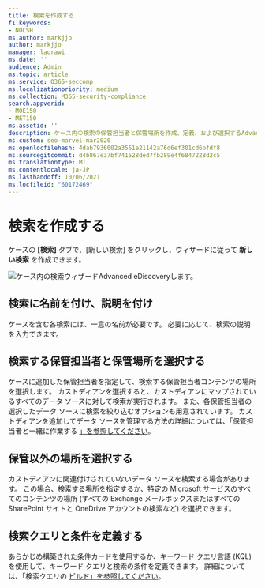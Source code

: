 ```yaml
---
title: 検索を作成する
f1.keywords:
- NOCSH
ms.author: markjjo
author: markjjo
manager: laurawi
ms.date: ''
audience: Admin
ms.topic: article
ms.service: O365-seccomp
ms.localizationpriority: medium
ms.collection: M365-security-compliance
search.appverid:
- MOE150
- MET150
ms.assetid: ''
description: ケース内の検索の保管担当者と保管場所を作成、定義、および選択するAdvanced eDiscoveryします。
ms.custom: seo-marvel-mar2020
ms.openlocfilehash: 4dab7936002a3551e21142a76d6ef301cd6bfdf8
ms.sourcegitcommit: d4b867e37bf741528ded7fb289e4f6847228d2c5
ms.translationtype: MT
ms.contentlocale: ja-JP
ms.lasthandoff: 10/06/2021
ms.locfileid: "60172469"
---
```

# <a name="create-a-search"></a>検索を作成する

ケースの **[検索]** タブで、[新しい検索] をクリックし、ウィザードに従って **新しい検索** を作成できます。

![ケース内の検索ウィザードAdvanced eDiscoveryします。](../media/AeDSearch1.png)

## <a name="name-the-search-and-give-it-a-description"></a>検索に名前を付け、説明を付け

ケースを含む各検索には、一意の名前が必要です。 必要に応じて、検索の説明を入力できます。 

## <a name="choose-the-custodians-and-custodial-locations-to-search"></a>検索する保管担当者と保管場所を選択する

ケースに追加した保管担当者を指定して、検索する保管担当者コンテンツの場所を選択します。 カストディアンを選択すると、カストディアンにマップされているすべてのデータ ソースに対して検索が実行されます。 また、各保管担当者の選択したデータ ソースに検索を絞り込むオプションも用意されています。 カストディアンを追加してデータ ソースを管理する方法の詳細については、「保管担当者と一緒に作業する [」を参照してください](managing-custodians.md)。

## <a name="choose-non-custodial-locations"></a>保管以外の場所を選択する

カストディアンに関連付けされていないデータ ソースを検索する場合があります。 この場合、検索する場所を指定するか、特定の Microsoft サービスのすべてのコンテンツの場所 (すべての Exchange メールボックスまたはすべての SharePoint サイトと OneDrive アカウントの検索など) を選択できます。

## <a name="define-the-search-query-and-conditions"></a>検索クエリと条件を定義する

あらかじめ構築された条件カードを使用するか、キーワード クエリ言語 (KQL) を使用して、キーワード クエリと検索の条件を定義できます。 詳細については、「検索クエリの [ビルド」を参照してください](building-search-queries.md)。
